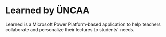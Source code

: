 # Learned by ÜNCAA
Learned is a Microsoft Power Platform-based application to help teachers collaborate and personalize their lectures to students' needs.
